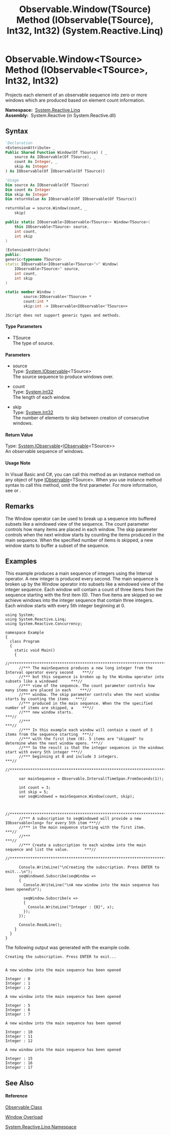 ﻿---
title: Observable.Window(TSource) Method (IObservable(TSource), Int32, Int32) (System.Reactive.Linq)
TOCTitle: Window(TSource) Method (IObservable(TSource), Int32, Int32)
ms:assetid: M:System.Reactive.Linq.Observable.Window``1(System.IObservable{``0},System.Int32,System.Int32)
ms:mtpsurl: https://msdn.microsoft.com/en-us/library/Hh229686(v=VS.103)
ms:contentKeyID: 36069357
ms.date: 06/28/2011
mtps_version: v=VS.103
dev_langs:
- vb
- csharp
- c++
- fsharp
- jscript
---

# Observable.Window\<TSource\> Method (IObservable\<TSource\>, Int32, Int32)

Projects each element of an observable sequence into zero or more windows which are produced based on element count information.

**Namespace:**  [System.Reactive.Linq](hh211929\(v=vs.103\).md)  
**Assembly:**  System.Reactive (in System.Reactive.dll)

## Syntax

``` vb
'Declaration
<ExtensionAttribute> _
Public Shared Function Window(Of TSource) ( _
    source As IObservable(Of TSource), _
    count As Integer, _
    skip As Integer _
) As IObservable(Of IObservable(Of TSource))
```

``` vb
'Usage
Dim source As IObservable(Of TSource)
Dim count As Integer
Dim skip As Integer
Dim returnValue As IObservable(Of IObservable(Of TSource))

returnValue = source.Window(count, _
    skip)
```

``` csharp
public static IObservable<IObservable<TSource>> Window<TSource>(
    this IObservable<TSource> source,
    int count,
    int skip
)
```

``` c++
[ExtensionAttribute]
public:
generic<typename TSource>
static IObservable<IObservable<TSource>^>^ Window(
    IObservable<TSource>^ source, 
    int count, 
    int skip
)
```

``` fsharp
static member Window : 
        source:IObservable<'TSource> * 
        count:int * 
        skip:int -> IObservable<IObservable<'TSource>> 
```

``` jscript
JScript does not support generic types and methods.
```

#### Type Parameters

  - TSource  
    The type of source.

#### Parameters

  - source  
    Type: [System.IObservable](https://msdn.microsoft.com/en-us/library/Dd990377)\<TSource\>  
    The source sequence to produce windows over.  

<!-- end list -->

  - count  
    Type: [System.Int32](https://msdn.microsoft.com/en-us/library/td2s409d)  
    The length of each window.  

<!-- end list -->

  - skip  
    Type: [System.Int32](https://msdn.microsoft.com/en-us/library/td2s409d)  
    The number of elements to skip between creation of consecutive windows.  

#### Return Value

Type: [System.IObservable](https://msdn.microsoft.com/en-us/library/Dd990377)\<[IObservable](https://msdn.microsoft.com/en-us/library/Dd990377)\<TSource\>\>  
An observable sequence of windows.  

#### Usage Note

In Visual Basic and C\#, you can call this method as an instance method on any object of type [IObservable](https://msdn.microsoft.com/en-us/library/Dd990377)\<TSource\>. When you use instance method syntax to call this method, omit the first parameter. For more information, see [](https://msdn.microsoft.com/en-us/library/Bb384936) or [](https://msdn.microsoft.com/en-us/library/Bb383977).

## Remarks

The Window operator can be used to break up a sequence into buffered subsets like a windowed view of the sequence. The count parameter controls how many items are placed in each window. The skip parameter controls when the next window starts by counting the items produced in the main sequence. When the specified number of items is skipped, a new window starts to buffer a subset of the sequence.

## Examples

This example produces a main sequence of integers using the Interval operator. A new integer is produced every second. The main sequence is broken up by the Window operator into subsets like a windowed view of the integer sequence. Each window will contain a count of three items from the sequence starting with the first item (0). Then five items are skipped so we achieve windows into the integer sequence that contain three integers. Each window starts with every 5th integer beginning at 0.

    using System;
    using System.Reactive.Linq;
    using System.Reactive.Concurrency;
    
    namespace Example
    {
      class Program
      {
        static void Main()
        {
          //***********************************************************************************************//
          //*** The mainSequence produces a new long integer from the Interval operator every second    ***//
          //*** but this sequence is broken up by the Window operator into subsets like a windowed      ***//
          //*** view of the sequence. The count parameter controls how many items are placed in each    ***//
          //*** window. The skip parameter controls when the next window starts by counting the items   ***//
          //*** produced in the main sequence. When the the specified number of items are skipped, a    ***//
          //*** new window starts.                                                                      ***//
          //***                                                                                         ***//
          //*** In this example each window will contain a count of 3 items from the sequence starting  ***//
          //*** with the first item (0). 5 items are "skipped" to determine when the next window opens. ***//
          //*** So the result is that the integer sequences in the windows start with every 5th integer ***//
          //*** beginning at 0 and include 3 integers.                                                  ***//
          //***********************************************************************************************//
    
          var mainSequence = Observable.Interval(TimeSpan.FromSeconds(1));
    
          int count = 3;
          int skip = 5;
          var seqWindowed = mainSequence.Window(count, skip);
    
    
          //*********************************************************************************************//
          //*** A subscription to seqWindowed will provide a new IObservable<long> for every 5th item ***//
          //*** in the main sequence starting with the first item.                                    ***//
          //***                                                                                       ***//
          //*** Create a subscription to each window into the main sequence and list the value.       ***//
          //*********************************************************************************************//
    
          Console.WriteLine("\nCreating the subscription. Press ENTER to exit...\n");
          seqWindowed.Subscribe(seqWindow =>
          {
            Console.WriteLine("\nA new window into the main sequence has been opened\n");
    
            seqWindow.Subscribe(x =>
            {
              Console.WriteLine("Integer : {0}", x);
            });
          });
    
          Console.ReadLine();
        }
      }
    }

The following output was generated with the example code.

    Creating the subscription. Press ENTER to exit...
    
    
    A new window into the main sequence has been opened
    
    Integer : 0
    Integer : 1
    Integer : 2
    
    A new window into the main sequence has been opened
    
    Integer : 5
    Integer : 6
    Integer : 7
    
    A new window into the main sequence has been opened
    
    Integer : 10
    Integer : 11
    Integer : 12
    
    A new window into the main sequence has been opened
    
    Integer : 15
    Integer : 16
    Integer : 17

## See Also

#### Reference

[Observable Class](hh244252\(v=vs.103\).md)

[Window Overload](hh212117\(v=vs.103\).md)

[System.Reactive.Linq Namespace](hh211929\(v=vs.103\).md)

